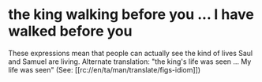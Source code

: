 # the king walking before you ... I have walked before you

These expressions mean that people can actually see the kind of lives Saul and Samuel are living. Alternate translation: "the king's life was seen ... My life was seen" (See: [[rc://en/ta/man/translate/figs-idiom]])

